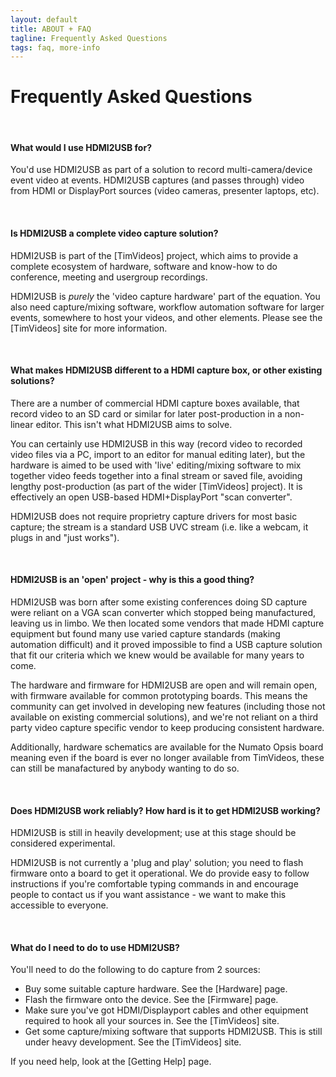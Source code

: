 ```yaml
---
layout: default
title: ABOUT + FAQ
tagline: Frequently Asked Questions
tags: faq, more-info
---
```


# Frequently Asked Questions

<br>

#### What would I use HDMI2USB for?

You'd use HDMI2USB as part of a solution to record multi-camera/device event video at events.  HDMI2USB captures (and passes through) video from HDMI or DisplayPort sources (video cameras, presenter laptops, etc).

<br>

#### Is HDMI2USB a complete video capture solution?

HDMI2USB is part of the [TimVideos] project, which aims to provide a complete ecosystem of hardware, software and know-how to do conference, meeting and usergroup recordings.

HDMI2USB is *purely* the 'video capture hardware' part of the equation.  You also need capture/mixing software, workflow automation software for larger events, somewhere to host your videos, and other elements.  Please see the [TimVideos] site for more information.

<br>

#### What makes HDMI2USB different to a HDMI capture box, or other existing solutions?

There are a number of commercial HDMI capture boxes available, that record video to an SD card or similar for later post-production in a non-linear editor.  This isn't what HDMI2USB aims to solve.

You can certainly use HDMI2USB in this way (record video to recorded video files via a PC, import to an editor for manual editing later), but the hardware is aimed to be used with 'live' editing/mixing software to mix together video feeds together into a final stream or saved file, avoiding lengthy post-production (as part of the wider [TimVideos] project).  It is effectively an open USB-based HDMI+DisplayPort "scan converter".

HDMI2USB does not require proprietry capture drivers for most basic capture; the stream is a standard USB UVC stream (i.e. like a webcam, it plugs in and "just works").

<br>

#### HDMI2USB is an 'open' project - why is this a good thing?

HDMI2USB was born after some existing conferences doing SD capture were reliant on a VGA scan converter which stopped being manufactured, leaving us in limbo.  We then located some vendors that made HDMI capture equipment but found many use varied capture standards (making automation difficult) and it proved impossible to find a USB capture solution that fit our criteria which we knew would be available for many years to come.

The hardware and firmware for HDMI2USB are open and will remain open, with firmware available for common prototyping boards.  This means the community can get involved in developing new features (including those not available on existing commercial solutions), and we're not reliant on a third party video capture specific vendor to keep producing consistent hardware.

Additionally, hardware schematics are available for the Numato Opsis board meaning even if the board is ever no longer available from TimVideos, these can still be manafactured by anybody wanting to do so.

<br>

#### Does HDMI2USB work reliably?  How hard is it to get HDMI2USB working?

HDMI2USB is still in heavily development; use at this stage should be considered experimental.

HDMI2USB is not currently a 'plug and play' solution; you need to flash firmware onto a board to get it operational.  We do provide easy to follow instructions if you're comfortable typing commands in and encourage people to contact us if you want assistance - we want to make this accessible to everyone.

<br>

#### What do I need to do to use HDMI2USB?

You'll need to do the following to do capture from 2 sources:

  * Buy some suitable capture hardware.  See the [Hardware] page.
  * Flash the firmware onto the device.  See the [Firmware] page.
  * Make sure you've got HDMI/Displayport cables and other equipment required to hook all your sources in.  See the [TimVideos] site.
  * Get some capture/mixing software that supports HDMI2USB.  This is still under heavy development.  See the [TimVideos] site.

If you need help, look at the [Getting Help] page.
